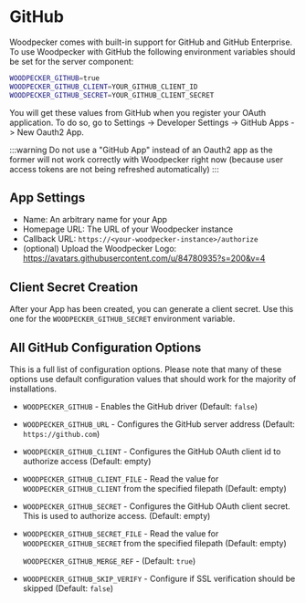 # GitHub

Woodpecker comes with built-in support for GitHub and GitHub Enterprise.
To use Woodpecker with GitHub the following environment variables should be set for the server component:

```sh
WOODPECKER_GITHUB=true
WOODPECKER_GITHUB_CLIENT=YOUR_GITHUB_CLIENT_ID
WOODPECKER_GITHUB_SECRET=YOUR_GITHUB_CLIENT_SECRET
```

You will get these values from GitHub when you register your OAuth application.
To do so, go to Settings -> Developer Settings -> GitHub Apps -> New Oauth2 App.

:::warning
Do not use a "GitHub App" instead of an Oauth2 app as the former will not work correctly with Woodpecker right now (because user access tokens are not being refreshed automatically)
:::

## App Settings

- Name: An arbitrary name for your App
- Homepage URL: The URL of your Woodpecker instance
- Callback URL: `https://<your-woodpecker-instance>/authorize`
- (optional) Upload the Woodpecker Logo: https://avatars.githubusercontent.com/u/84780935?s=200&v=4

## Client Secret Creation

After your App has been created, you can generate a client secret.
Use this one for the `WOODPECKER_GITHUB_SECRET` environment variable.

## All GitHub Configuration Options

This is a full list of configuration options. Please note that many of these options use default configuration values that should work for the majority of installations.

- `WOODPECKER_GITHUB` - Enables the GitHub driver (Default: `false`)

- `WOODPECKER_GITHUB_URL` - Configures the GitHub server address (Default: `https://github.com`)

- `WOODPECKER_GITHUB_CLIENT` - Configures the GitHub OAuth client id to authorize access (Default: empty)

- `WOODPECKER_GITHUB_CLIENT_FILE` - Read the value for `WOODPECKER_GITHUB_CLIENT` from the specified filepath (Default: empty)

- `WOODPECKER_GITHUB_SECRET` - Configures the GitHub OAuth client secret. This is used to authorize access. (Default: empty)

- `WOODPECKER_GITHUB_SECRET_FILE` - Read the value for `WOODPECKER_GITHUB_SECRET` from the specified filepath (Default: empty)

  `WOODPECKER_GITHUB_MERGE_REF` - (Default: `true`)

- `WOODPECKER_GITHUB_SKIP_VERIFY` - Configure if SSL verification should be skipped (Default: `false`)
